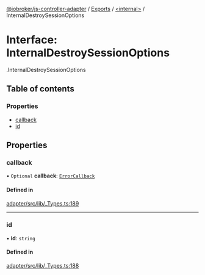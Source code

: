 [@iobroker/js-controller-adapter](../README.md) / [Exports](../modules.md) / [<internal\>](../modules/internal_.md) / InternalDestroySessionOptions

# Interface: InternalDestroySessionOptions

[<internal>](../modules/internal_.md).InternalDestroySessionOptions

## Table of contents

### Properties

- [callback](internal_.InternalDestroySessionOptions.md#callback)
- [id](internal_.InternalDestroySessionOptions.md#id)

## Properties

### callback

• `Optional` **callback**: [`ErrorCallback`](../modules/internal_.md#errorcallback)

#### Defined in

[adapter/src/lib/_Types.ts:189](https://github.com/ioBroker/ioBroker.js-controller/blob/4361085b/packages/adapter/src/lib/_Types.ts#L189)

___

### id

• **id**: `string`

#### Defined in

[adapter/src/lib/_Types.ts:188](https://github.com/ioBroker/ioBroker.js-controller/blob/4361085b/packages/adapter/src/lib/_Types.ts#L188)
